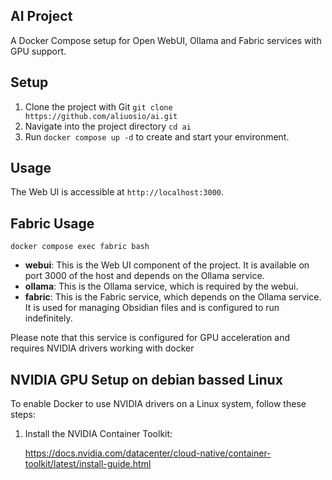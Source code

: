 ## AI Project
A Docker Compose setup for Open WebUI, Ollama and Fabric services with GPU support.

## Setup

1. Clone the project with Git `git clone https://github.com/aliuosio/ai.git`
2. Navigate into the project directory `cd ai`
3. Run `docker compose up -d` to create and start your environment.

## Usage

The Web UI is accessible at `http://localhost:3000`.

## Fabric Usage

    docker compose exec fabric bash

- **webui**: This is the Web UI component of the project. It is available on port 3000 of the host and depends on the Ollama service.
- **ollama**: This is the Ollama service, which is required by the webui.
- **fabric**: This is the Fabric service, which depends on the Ollama service. It is used for managing Obsidian files and is configured to run indefinitely.

Please note that this service is configured for GPU acceleration and requires NVIDIA drivers working with docker
## NVIDIA GPU Setup on debian bassed Linux

To enable Docker to use NVIDIA drivers on a Linux system, follow these steps:

1. Install the NVIDIA Container Toolkit:

	https://docs.nvidia.com/datacenter/cloud-native/container-toolkit/latest/install-guide.html
